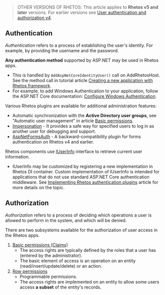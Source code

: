 > OTHER VERSIONS OF RHETOS:
This article applies to **Rhetos v5 and later** versions.
For earlier versions see [User authentication and authorization v4](User-authentication-and-authorization-v4).

## Authentication

*Authentication* refers to a process of establishing the user's identity.
For example, by providing the username and the password.

**Any authentication method** supported by ASP.NET may be used in Rhetos apps.

* This is handled by `AddAspNetCoreIdentityUser()` call on AddRhetosHost.
  See the method call in tutorial article
  [Creating a new application with Rhetos framework](Creating-a-new-application-with-Rhetos-framework).
* For example, to add Windows Authentication to your application, follow the ASP.NET Core documentation:
  [Configure Windows Authentication](https://docs.microsoft.com/en-us/aspnet/core/security/authentication/windowsauth?view=aspnetcore-6.0&tabs=visual-studio).

Various Rhetos plugins are available for additional administration features:

* Automatic synchronization with the **Active Directory user groups**, see "Automatic user management"
  in article [Basic permissions](Basic-permissions#automatic-user-management).
* [Impersonation](https://github.com/Rhetos/Impersonation) -
  It provides a safe way for specified users to log in as another user for debugging and support.
* [AspNetFormsAuth](https://github.com/Rhetos/AspNetFormsAuth) -
  A backward-compatibility plugin for forms authentication on Rhetos v4 and earlier.

Rhetos components use [IUserInfo](https://github.com/Rhetos/Rhetos/blob/master/src/Rhetos.Core/Utilities/IUserInfo.cs)
interface to retrieve current user information.

* IUserInfo may be customized by registering a new implementation in Rhetos DI container.
  Custom implementation of IUserInfo is intended for applications that do not use standard ASP.NET Core authentication middleware.
  See [Implementing Rhetos authentication plugins](Implementing-Rhetos-authentication-plugins) article
  for more details on the topic.

## Authorization

*Authorization* refers to a process of deciding which operations a user is allowed to perform in the system, and which will be denied.

There are two subsystems available for the authorization of user access in the Rhetos apps.

1. [Basic permissions (Claims)](Basic-permissions)
    * The access rights are typically defined by the roles that a user has (entered by the administrator).
    * The basic element of access is an operation on an entity (read/insert/update/delete) or an action.
2. [Row permissions](RowPermissions-concept)
    * Programmable permissions.
    * The access rights are implemented on an entity to allow some users access **a subset** of the entity's records.
